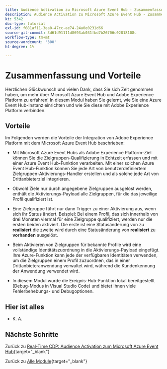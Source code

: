 ```yaml
---
title: Audience Activation zu Microsoft Azure Event Hub - Zusammenfassung und Vorteile
description: Audience Activation zu Microsoft Azure Event Hub - Zusammenfassung und Vorteile
kt: 5342
doc-type: tutorial
exl-id: f081af11-3ea0-47cc-ae74-24a0e0231d66
source-git-commit: 3d61d91111d8693ab031fbd7b26706c02818108c
workflow-type: tm+mt
source-wordcount: '300'
ht-degree: 1%

---
```


# Zusammenfassung und Vorteile

Herzlichen Glückwunsch und vielen Dank, dass Sie sich Zeit genommen haben, um mehr über Microsoft Azure Event Hub und Adobe Experience Platform zu erfahren!
In diesem Modul haben Sie gelernt, wie Sie eine Azure Event Hub-Instanz einrichten und wie Sie diese mit Adobe Experience Platform verbinden.

## Vorteile

Im Folgenden werden die Vorteile der Integration von Adobe Experience Platform mit dem Microsoft Azure Event Hub beschrieben:

- Mit Microsoft Azure Event Hubs als Adobe Experience Platform-Ziel können Sie die Zielgruppen-Qualifizierung in Echtzeit erfassen und mit einer Azure Event Hub-Funktion verarbeiten. Mit einer solchen Azure Event Hub-Funktion können Sie jede Art von benutzerdefiniertem Zielgruppen-Aktivierungs-Handler erstellen und als solche jede Art von Drittanbieterziel integrieren.

- Obwohl Ziele nur durch angegebene Zielgruppen ausgelöst werden, enthält die Aktivierungs-Payload alle Zielgruppen, für die das jeweilige Profil qualifiziert ist.

- Eine Zielgruppe führt nur dann Trigger zu einer Aktivierung aus, wenn sich ihr Status ändert. Beispiel: Bei einem Profil, das sich innerhalb von drei Monaten viermal für eine Zielgruppe qualifiziert, werden nur die ersten beiden aktiviert. Die erste ist eine Statusänderung von zu **realisiert** die zweite wird durch eine Statusänderung von **realisiert** zu **vorhanden** ausgelöst.

- Beim Aktivieren von Zielgruppen für bekannte Profile wird eine vollständige Identitätszuordnung in die Aktivierungs-Payload eingefügt. Ihre Azure-Funktion kann jede der verfügbaren Identitäten verwenden, um die Zielgruppen einem Profil zuzuordnen, das in einer Drittanbieteranwendung verwaltet wird, während die Kundenkennung der Anwendung verwendet wird.

- In diesem Modul wurde die Ereignis-Hub-Funktion lokal bereitgestellt (Debug-Modus in Visual Studio Code) und bietet Ihnen viele Fehlerbehebungs- und Debugoptionen.

## Hier ist alles

- K. A.

## Nächste Schritte

Zurück zu [Real-Time CDP: Audience Activation zum Microsoft Azure Event Hub](./segment-activation-microsoft-azure-eventhub.md){target="_blank"}

Zurück zu [Alle Module](./../../../../overview.md){target="_blank"}
